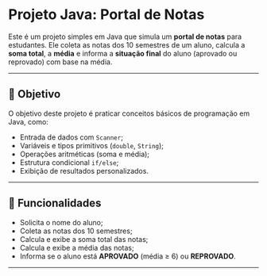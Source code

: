 #  Projeto Java: Portal de Notas

Este é um projeto simples em Java que simula um **portal de notas** para estudantes. Ele coleta as notas dos 10 semestres de um aluno, calcula a **soma total**, a **média** e informa a **situação final** do aluno (aprovado ou reprovado) com base na média.

---

## 🎯 Objetivo

O objetivo deste projeto é praticar conceitos básicos de programação em Java, como:

- Entrada de dados com `Scanner`;
- Variáveis e tipos primitivos (`double`, `String`);
- Operações aritméticas (soma e média);
- Estrutura condicional `if/else`;
- Exibição de resultados personalizados.

---

## 📄 Funcionalidades

- Solicita o nome do aluno;
- Coleta as notas dos 10 semestres;
- Calcula e exibe a soma total das notas;
- Calcula e exibe a média das notas;
- Informa se o aluno está **APROVADO** (média ≥ 6) ou **REPROVADO**.

---

